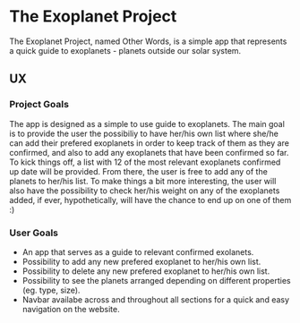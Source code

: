 # The Exoplanet Project

The Exoplanet Project, named Other Words, is a simple app that represents a quick guide to exoplanets - planets outside our solar system.

## UX

### Project Goals

The app is designed as a simple to use guide to exoplanets. The main goal is to provide the user the possibiliy to have her/his own list where she/he can add their prefered exoplanets in order to keep track of them as they are confirmed, and also to add any exoplanets that have been confirmed so far. To kick things off, a list with 12 of the most relevant exoplanets confirmed up date will be provided. From there, the user is free to add any of the planets to her/his list. To make things a bit more interesting, the user will also have the possibility to check her/his weight on any of the exoplanets added, if ever, hypothetically, will have the chance to end up on one of them :)

### User Goals

* An app that serves as a guide to relevant confirmed exolanets.
* Possibility to add any new prefered exoplanet to her/his own list.
* Possibility to delete any new prefered exoplanet to her/his own list.
* Possibility to see the planets arranged depending on different properties (eg. type, size).
* Navbar availabe across and throughout all sections for a quick and easy navigation on the website.